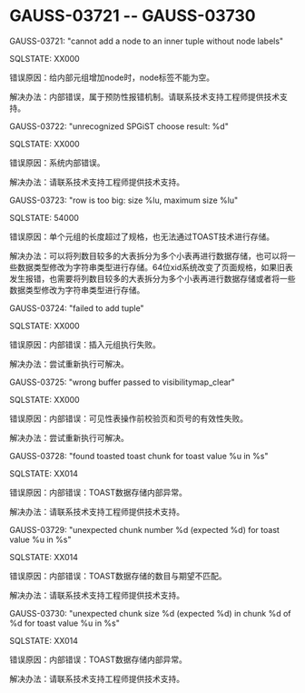 # GAUSS-03721 -- GAUSS-03730

GAUSS-03721: "cannot add a node to an inner tuple without node labels"

SQLSTATE: XX000

错误原因：给内部元组增加node时，node标签不能为空。

解决办法：内部错误，属于预防性报错机制。请联系技术支持工程师提供技术支持。

GAUSS-03722: "unrecognized SPGiST choose result: %d"

SQLSTATE: XX000

错误原因：系统内部错误。

解决办法：请联系技术支持工程师提供技术支持。

GAUSS-03723: "row is too big: size %lu, maximum size %lu"

SQLSTATE: 54000

错误原因：单个元组的长度超过了规格，也无法通过TOAST技术进行存储。

解决办法：可以将列数目较多的大表拆分为多个小表再进行数据存储，也可以将一些数据类型修改为字符串类型进行存储。64位xid系统改变了页面规格，如果旧表发生报错，也需要将列数目较多的大表拆分为多个小表再进行数据存储或者将一些数据类型修改为字符串类型进行存储。

GAUSS-03724: "failed to add tuple"

SQLSTATE: XX000

错误原因：内部错误：插入元组执行失败。

解决办法：尝试重新执行可解决。

GAUSS-03725: "wrong buffer passed to visibilitymap\_clear"

SQLSTATE: XX000

错误原因：内部错误：可见性表操作前校验页和页号的有效性失败。

解决办法：尝试重新执行可解决。

GAUSS-03728: "found toasted toast chunk for toast value %u in %s"

SQLSTATE: XX014

错误原因：内部错误：TOAST数据存储内部异常。

解决办法：请联系技术支持工程师提供技术支持。

GAUSS-03729: "unexpected chunk number %d \(expected %d\) for toast value %u in %s"

SQLSTATE: XX014

错误原因：内部错误：TOAST数据存储的数目与期望不匹配。

解决办法：请联系技术支持工程师提供技术支持。

GAUSS-03730: "unexpected chunk size %d \(expected %d\) in chunk %d of %d for toast value %u in %s"

SQLSTATE: XX014

错误原因：内部错误：TOAST数据存储内部异常。

解决办法：请联系技术支持工程师提供技术支持。

